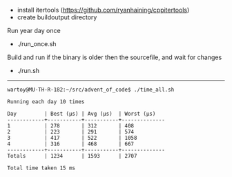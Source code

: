 - install itertools (https://github.com/ryanhaining/cppitertools)
- create buildoutput directory

Run year day once
- ./run_once.sh <year> <day>

Build and run <year> <day> if the binary is older then the sourcefile, and wait for changes
- ./run.sh <year> <day>


---
```
wartoy@MU-TH-R-182:~/src/advent_of_code$ ./time_all.sh 

Running each day 10 times

Day         | Best (µs) | Avg (µs)  | Worst (µs)
------------+-----------+-----------+--------------
1           | 278       | 312       | 408
2           | 223       | 291       | 574
3           | 417       | 522       | 1058
4           | 316       | 468       | 667
------------+-----------+-----------+--------------
Totals      | 1234      | 1593      | 2707

Total time taken 15 ms
```
